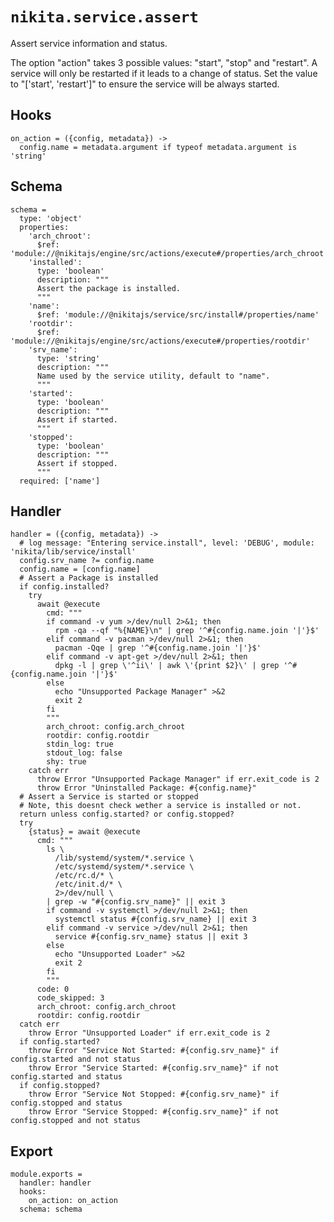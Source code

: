
# `nikita.service.assert`

Assert service information and status.

The option "action" takes 3 possible values: "start", "stop" and "restart". A 
service will only be restarted if it leads to a change of status. Set the value 
to "['start', 'restart']" to ensure the service will be always started.

## Hooks

    on_action = ({config, metadata}) ->
      config.name = metadata.argument if typeof metadata.argument is 'string'

## Schema

    schema =
      type: 'object'
      properties:
        'arch_chroot':
          $ref: 'module://@nikitajs/engine/src/actions/execute#/properties/arch_chroot'
        'installed':
          type: 'boolean'
          description: """
          Assert the package is installed.
          """
        'name':
          $ref: 'module://@nikitajs/service/src/install#/properties/name'
        'rootdir':
          $ref: 'module://@nikitajs/engine/src/actions/execute#/properties/rootdir'
        'srv_name':
          type: 'string'
          description: """
          Name used by the service utility, default to "name".
          """
        'started':
          type: 'boolean'
          description: """
          Assert if started.
          """
        'stopped':
          type: 'boolean'
          description: """
          Assert if stopped.
          """
      required: ['name']

## Handler

    handler = ({config, metadata}) ->
      # log message: "Entering service.install", level: 'DEBUG', module: 'nikita/lib/service/install'
      config.srv_name ?= config.name
      config.name = [config.name]
      # Assert a Package is installed
      if config.installed?
        try
          await @execute
            cmd: """
            if command -v yum >/dev/null 2>&1; then
              rpm -qa --qf "%{NAME}\n" | grep '^#{config.name.join '|'}$'
            elif command -v pacman >/dev/null 2>&1; then
              pacman -Qqe | grep '^#{config.name.join '|'}$'
            elif command -v apt-get >/dev/null 2>&1; then
              dpkg -l | grep \'^ii\' | awk \'{print $2}\' | grep '^#{config.name.join '|'}$'
            else
              echo "Unsupported Package Manager" >&2
              exit 2
            fi
            """
            arch_chroot: config.arch_chroot
            rootdir: config.rootdir
            stdin_log: true
            stdout_log: false
            shy: true
        catch err
          throw Error "Unsupported Package Manager" if err.exit_code is 2
          throw Error "Uninstalled Package: #{config.name}"
      # Assert a Service is started or stopped
      # Note, this doesnt check wether a service is installed or not.
      return unless config.started? or config.stopped?
      try
        {status} = await @execute
          cmd: """
            ls \
              /lib/systemd/system/*.service \
              /etc/systemd/system/*.service \
              /etc/rc.d/* \
              /etc/init.d/* \
              2>/dev/null \
            | grep -w "#{config.srv_name}" || exit 3
            if command -v systemctl >/dev/null 2>&1; then
              systemctl status #{config.srv_name} || exit 3
            elif command -v service >/dev/null 2>&1; then
              service #{config.srv_name} status || exit 3
            else
              echo "Unsupported Loader" >&2
              exit 2
            fi
            """
          code: 0
          code_skipped: 3
          arch_chroot: config.arch_chroot
          rootdir: config.rootdir
      catch err
        throw Error "Unsupported Loader" if err.exit_code is 2
      if config.started?
        throw Error "Service Not Started: #{config.srv_name}" if config.started and not status
        throw Error "Service Started: #{config.srv_name}" if not config.started and status
      if config.stopped?
        throw Error "Service Not Stopped: #{config.srv_name}" if config.stopped and status
        throw Error "Service Stopped: #{config.srv_name}" if not config.stopped and not status

## Export

    module.exports =
      handler: handler
      hooks:
        on_action: on_action
      schema: schema
